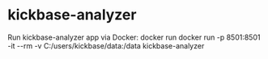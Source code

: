 # kickbase-analyzer

Run kickbase-analyzer app via Docker:
docker run docker run -p 8501:8501 -it --rm -v C:/users/kickbase/data:/data kickbase-analyzer
